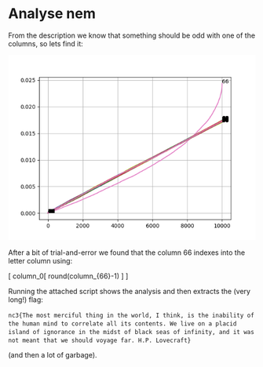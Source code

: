 # Analyse nem

From the description we know that something should be odd with one of the columns, so lets find it:

![Graph of normalized columns](analyse_nem.png)

After a bit of trial-and-error we found that the column 66 indexes into the letter column using:

\[
    column_0[ round(column_{66}-1) ]
\]

Running the attached script shows the analysis and then extracts the (very long!) flag:

`nc3{The most merciful thing in the world, I think, is the inability of the human mind to correlate all its contents. We live on a placid island of ignorance in the midst of black seas of infinity, and it was not meant that we should voyage far. H.P. Lovecraft}`

(and then a lot of garbage).